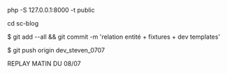 php -S 127.0.0.1:8000 -t public

cd sc-blog

$ git add --all && git commit -m 'relation entité + fixtures + dev templates'

$ git push origin dev_steven_0707



REPLAY MATIN DU 08/07